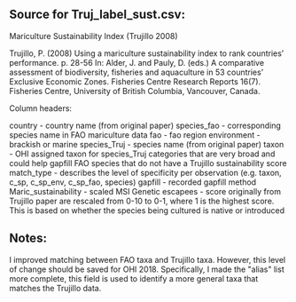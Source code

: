 ## Source for Truj_label_sust.csv:

Mariculture Sustainability Index (Trujillo 2008)

Trujillo, P. (2008) Using a mariculture sustainability index to rank countries’   performance. p. 28-56 In: Alder, J. and Pauly, D. (eds.) A comparative assessment of biodiversity, fisheries and aquaculture in 53 countries’ Exclusive Economic Zones. Fisheries Centre Research Reports 16(7). Fisheries Centre, University of British Columbia, Vancouver, Canada. 

Column headers:

country - country name (from original paper)
species_fao - corresponding species name in FAO mariculture data
fao - fao region
environment - brackish or marine
species_Truj - species name (from original paper)
taxon - OHI assigned taxon for species_Truj categories that are very broad and could help gapfill FAO species that do not have a Trujillo sustainability score 
match_type - describes the level of specificity per observation (e.g. taxon, c_sp, c_sp_env, c_sp_fao, species)
gapfill - recorded gapfill method
Maric_sustainability - scaled MSI
Genetic escapees - score originally from Trujillo paper are rescaled from 0-10 to 0-1, where 1 is the highest score. This is based on whether the species being cultured is native or introduced


## Notes:
I improved matching between FAO taxa and Trujillo taxa.  However, this level of change should be saved for OHI 2018.  Specifically, I made the "alias" list more complete, this field is used to identify a more general taxa that matches the Trujillo data.